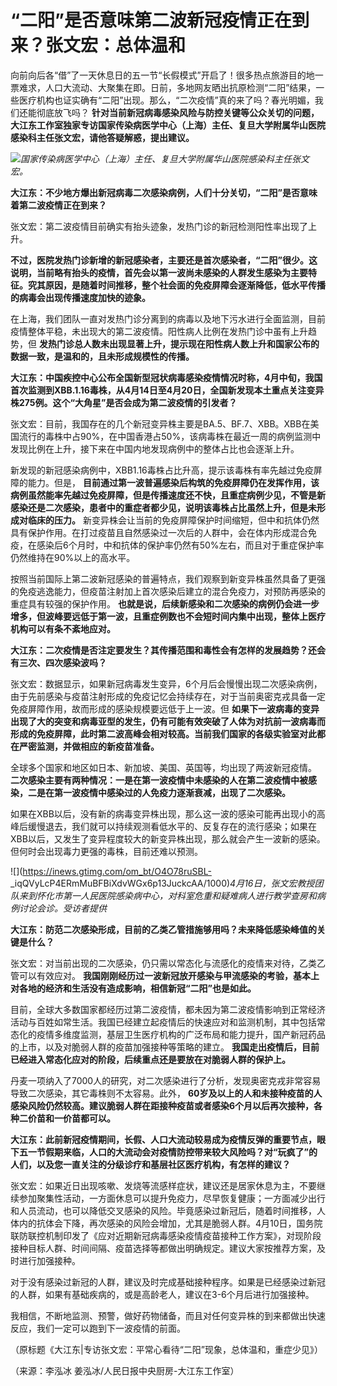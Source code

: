 # “二阳”是否意味第二波新冠疫情正在到来？张文宏：总体温和

向前向后各“借”了一天休息日的五一节“长假模式”开启了！很多热点旅游目的地一票难求，人口大流动、大聚集在即。日前，多地网友晒出抗原检测“二阳”结果，一些医疗机构也证实确有“二阳”出现。那么，“二次疫情”真的来了吗？春光明媚，我们还能彻底放飞吗？
**针对当前新冠病毒感染风险与防控关键等公众关切的问题，大江东工作室独家专访国家传染病医学中心（上海）主任、复旦大学附属华山医院感染科主任张文宏，请他答疑解惑，提出建议。**

![](https://inews.gtimg.com/om_bt/OpJg6spvzsBZBtOHnLjnlcDH_qHRFAbrim1m6ZnlkZL9EAA/1000)_国家传染病医学中心（上海）主任、复旦大学附属华山医院感染科主任张文宏。_

**大江东：不少地方爆出新冠病毒二次感染病例，人们十分关切，“二阳”是否意味着第二波疫情正在到来？**

张文宏：第二波疫情目前确实有抬头迹象，发热门诊的新冠检测阳性率出现了上升。

**不过，医院发热门诊新增的新冠感染者，主要还是首次感染者，“二阳”很少。这说明，当前略有抬头的疫情，首先会以第一波尚未感染的人群发生感染为主要特征。究其原因，是随着时间推移，整个社会面的免疫屏障会逐渐降低，低水平传播的病毒会出现传播速度加快的迹象。**

在上海，我们团队一直对发热门诊分离到的病毒以及地下污水进行全面监测，目前疫情整体平稳，未出现大的第二波疫情。阳性病人比例在发热门诊中虽有上升趋势，但
**发热门诊总人数未出现显著上升，提示现在阳性病人数上升和国家公布的数据一致，是温和的，且未形成规模性的传播。**

**大江东：中国疾控中心公布全国新型冠状病毒感染疫情情况时称，4月中旬，我国首次监测到XBB.1.16毒株，从4月14日至4月20日，全国新发现本土重点关注变异株275例。这个“大角星”是否会成为第二波疫情的引发者？**

张文宏：目前，我国存在的几个新冠变异株主要是BA.5、BF.7、XBB。XBB在美国流行的毒株中占90%，在中国香港占50%，该病毒株在最近一周的病例监测中发现比例在上升，接下来在中国内地发现病例中的整体占比也会逐渐上升。

新发现的新冠感染病例中，XBB1.16毒株占比升高，提示该毒株有率先越过免疫屏障的能力。但是，
**目前通过第一波普遍感染后构筑的免疫屏障仍在发挥作用，该病例虽然能率先越过免疫屏障，但是传播速度还不快，且重症病例少见，不管是新感染还是二次感染，患者中的重症者都少见，说明该毒株占比虽然上升，但是未形成对临床的压力。**
新变异株会让当前的免疫屏障保护时间缩短，但中和抗体仍然具有保护作用。在打过疫苗且自然感染过一次后的人群中，会在体内形成混合免疫，在感染后6个月时，中和抗体的保护率仍然有50%左右，而且对于重症保护率仍然维持在90%以上的高水平。

按照当前国际上第二波新冠感染的普遍特点，我们观察到新变异株虽然具备了更强的免疫逃逸能力，但疫苗注射加上首次感染后建立的混合免疫力，对预防再感染的重症具有较强的保护作用。
**也就是说，后续新感染和二次感染的病例仍会进一步增多，但波峰要远低于第一波，且重症例数也不会短时间内集中出现，整体上医疗机构可以有条不紊地应对。**

**大江东：二次疫情是否注定要发生？其传播范围和毒性会有怎样的发展趋势？还会有三次、四次感染波吗？**

张文宏：数据显示，如果新冠病毒发生变异，6个月后会慢慢出现二次感染病例，由于先前感染与疫苗注射形成的免疫记忆会持续存在，对于当前奥密克戎具备一定免疫屏障作用，故而形成的感染规模要远低于上一波。但
**如果下一波病毒的变异出现了大的突变和病毒亚型的发生，仍有可能有效突破了人体为对抗前一波病毒而形成的免疫屏障，此时第二波高峰会相对较高。当前我们国家的各级实验室对此都在严密监测，并做相应的新疫苗准备。**

全球多个国家和地区如日本、新加坡、美国、英国等，均出现了两波新冠疫情。
**二次感染主要有两种情况：一是在第一波疫情中未感染的人在第二波疫情中被感染，二是在第一波疫情中感染过的人免疫力逐渐衰减，出现了二次感染。**

如果在XBB以后，没有新的病毒变异株出现，那么这一波的感染可能再出现小的高峰后缓慢退去，我们就可以持续观测看低水平的、反复存在的流行感染；如果在XBB以后，又发生了变异程度较大的新变异株出现，那么就会产生一波新的感染。但何时会出现毒力更强的毒株，目前还难以预测。

![](https://inews.gtimg.com/om_bt/O4O78ruSBL-
_iqQVyLcP4ERmMuBFBiXdvWGx6p13JuckcAA/1000)_4月16日，张文宏教授团队来到怀化市第一人民医院感染病中心，对科室危重和疑难病人进行教学查房和病例讨论会诊。受访者提供_

**大江东：防范二次感染形成，目前的乙类乙管措施够用吗？未来降低感染峰值的关键是什么？**

张文宏：对当前出现的二次感染，仍只需以常态化与流感化的疫情来对待，乙类乙管可以有效应对。
**我国刚刚经历过一波新冠放开感染与甲流感染的考验，基本上对各地的经济和生活没有造成影响，相信新冠“二阳”也是如此。**

目前，全球大多数国家都经历过第二波疫情，都未因为第二波疫情影响到正常经济活动与百姓如常生活。我国已经建立起疫情后的快速应对和监测机制，其中包括常态化的疫情多维度监测，基层卫生医疗机构的广泛布局和能力提升，国产新冠药品的上市，以及对脆弱人群的疫苗加强接种等策略的建立。
**我国走出疫情后，目前已经进入常态化应对的阶段，后续重点还是要放在对脆弱人群的保护上。**

丹麦一项纳入了7000人的研究，对二次感染进行了分析，发现奥密克戎非常容易导致二次感染，其它毒株则不太容易。此外，
**60岁及以上的人和未接种疫苗的人感染风险仍然较高。建议脆弱人群在距接种疫苗或者感染6个月以后再次接种，各种二价苗和一价苗都可以。**

**大江东：此前新冠疫情期间，长假、人口大流动较易成为疫情反弹的重要节点，眼下五一节假期来临，人口的大流动会对疫情防控带来较大风险吗？对“玩疯了”的人们，以及您一直关注的分级诊疗和基层社区医疗机构，有怎样的建议？**

张文宏：如果近日出现咳嗽、发烧等流感样症状，建议还是居家休息为主，不要继续参加聚集性活动，一方面休息可以提升免疫力，尽早恢复健康；一方面减少出行和人员流动，也可以降低交叉感染的风险。毕竟感染过新冠后，随着时间推移，人体内的抗体会下降，再次感染的风险会增加，尤其是脆弱人群。4月10日，国务院联防联控机制印发了《应对近期新冠病毒感染疫情疫苗接种工作方案》，对现阶段接种目标人群、时间间隔、疫苗选择等都做出明确规定。建议大家按推荐方案，及时进行加强接种。

对于没有感染过新冠的人群，建议及时完成基础接种程序。如果是已经感染过新冠的人群，如果有基础疾病的，或是高龄老人，建议在3-6个月后进行加强接种。

我相信，不断地监测、预警，做好药物储备，而且对任何变异株的到来都做出快速反应，我们一定可以跑到下一波疫情的前面。

（原标题《大江东|专访张文宏：平常心看待“二阳”现象，总体温和，重症少见》）

（来源：李泓冰 姜泓冰/人民日报中央厨房-大江东工作室）

